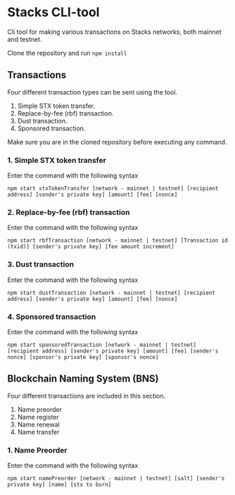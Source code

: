 # Stacks CLI-tool

Cli tool for making various transactions on Stacks networks, both mainnet and testnet.

Clone the repository and run `npm install`

## Transactions

Four different transaction types can be sent using the tool.

1. Simple STX token transfer.
2. Replace-by-fee (rbf) transaction.
3. Dust transaction.
4. Sponsored transaction.

Make sure you are in the cloned repository before executing any command.

### 1. Simple STX token transfer

Enter the command with the following syntax

`npm start stxTokenTransfer [network - mainnet | testnet] [recipient address] [sender's private key] [amount] [fee] [nonce]`

### 2. Replace-by-fee (rbf) transaction

Enter the command with the following syntax

`npm start rbfTransaction [network - mainnet | testnet] [Transaction id (txid)] [sender's private key] [fee amount increment]`

### 3. Dust transaction

Enter the command with the following syntax

`npm start dustTransaction [network - mainnet | testnet] [recipient address] [sender's private key] [amount] [fee] [nonce]`

### 4. Sponsored transaction

Enter the command with the following syntax

`npm start sponsoredTransaction [network - mainnet | testnet] [recipient address] [sender's private key] [amount] [fee] [sender's nonce] [sponsor's private key] [sponsor's nonce]`

## Blockchain Naming System (BNS)

Four different transactions are included in this section.

1. Name preorder
2. Name register
3. Name renewal
4. Name transfer

### 1. Name Preorder

Enter the command with the following syntax

`npm start namePreorder [network - mainnet | testnet] [salt] [sender's private key] [name] [stx to burn]`
